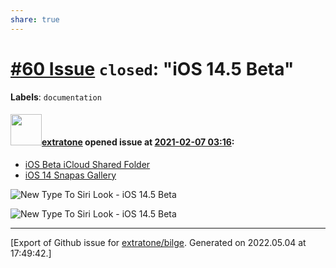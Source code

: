 ```yaml
---
share: true
---
```

# [\#60 Issue](https://github.com/extratone/bilge/issues/60) `closed`: "iOS 14.5 Beta"
**Labels**: `documentation`


#### <img src="https://avatars.githubusercontent.com/u/43663476?u=5047287ff0b8c3ce7f7e5858d204c9b3e57d8e44&v=4" width="50">[extratone](https://github.com/extratone) opened issue at [2021-02-07 03:16](https://github.com/extratone/bilge/issues/60):

* [iOS Beta iCloud Shared Folder](https://bit.ly/dbiosbeta)
* [iOS 14 Snapas Gallery](https://snap.as/extratone/ios-14)

![New Type To Siri Look - iOS 14.5 Beta](https://i.snap.as/dj1cg6BS.png)

![New Type To Siri Look - iOS 14.5 Beta](https://i.snap.as/z0MWnIzx.png)




-------------------------------------------------------------------------------



[Export of Github issue for [extratone/bilge](https://github.com/extratone/bilge). Generated on 2022.05.04 at 17:49:42.]
